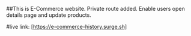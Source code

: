 ##This is E-Commerce website.
Private route added.
Enable users open details page and update products. 

#live link: [https://e-commerce-history.surge.sh]